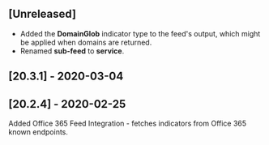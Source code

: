 ## [Unreleased]
- Added the **DomainGlob** indicator type to the feed's output, which might be applied when domains are returned.
- Renamed **sub-feed** to **service**.


## [20.3.1] - 2020-03-04


## [20.2.4] - 2020-02-25
Added Office 365 Feed Integration - fetches indicators from Office 365 known endpoints.
